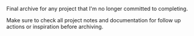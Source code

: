 
Final archive for any project that I'm no longer committed to completing.

Make sure to check all project notes and documentation for follow up actions or inspiration before archiving.
